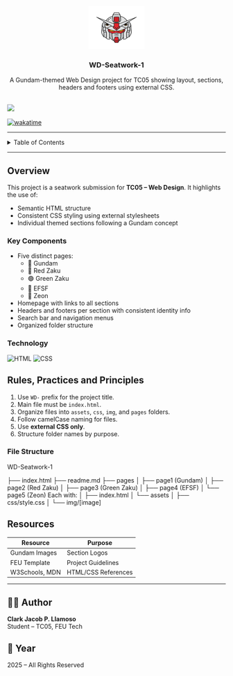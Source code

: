 <a name="readme-top"></a>

<br />

<div align="center">
  <a href="#">
    <img src="./assets/img/Gundam-removebg-preview.png" alt="Gundam Logo" width="130" height="100">
  </a>
  <h3 align="center">WD-Seatwork-1</h3>
</div>

<div align="center">
  A Gundam-themed Web Design project for TC05 showing layout, sections, headers and footers using external CSS.
</div>

<br />

![](https://visit-counter.vercel.app/counter.png?page=ClarkJacob/WD-Seatwork-1)

[![wakatime](https://wakatime.com/badge/user/your-user-id/project/your-project-id.svg)](https://wakatime.com)

---

<details>
  <summary>Table of Contents</summary>
  <ol>
    <li><a href="#overview">Overview</a></li>
    <li><a href="#key-components">Key Components</a></li>
    <li><a href="#technology">Technology</a></li>
    <li><a href="#rules-practices-and-principles">Rules, Practices and Principles</a></li>
    <li><a href="#resources">Resources</a></li>
  </ol>
</details>

---

## Overview

This project is a seatwork submission for **TC05 – Web Design**. It highlights the use of:
- Semantic HTML structure
- Consistent CSS styling using external stylesheets
- Individual themed sections following a Gundam concept

### Key Components

- Five distinct pages:
  - 🦾 Gundam
  - 🔴 Red Zaku
  - 🟢 Green Zaku
  - 💙 EFSF
  - 💛 Zeon
- Homepage with links to all sections
- Headers and footers per section with consistent identity info
- Search bar and navigation menus
- Organized folder structure

### Technology

![HTML](https://img.shields.io/badge/HTML-E34F26?style=for-the-badge&logo=html5&logoColor=white)
![CSS](https://img.shields.io/badge/CSS-1572B6?style=for-the-badge&logo=css3&logoColor=white)

## Rules, Practices and Principles

1. Use `WD-` prefix for the project title.
2. Main file must be `index.html`.
3. Organize files into `assets`, `css`, `img`, and `pages` folders.
4. Follow camelCase naming for files.
5. Use **external CSS only**.
6. Structure folder names by purpose.

### File Structure
WD-Seatwork-1

├── index.html
├── readme.md
├── pages
│ ├── page1 (Gundam)
│ ├── page2 (Red Zaku)
│ ├── page3 (Green Zaku)
│ ├── page4 (EFSF)
│ └── page5 (Zeon)
Each with:
│ ├── index.html
│ └── assets
│ ├── css/style.css
│ └── img/[image]

## Resources

| Resource        | Purpose             |
|-----------------|---------------------|
| Gundam Images   | Section Logos       |
| FEU Template    | Project Guidelines  |
| W3Schools, MDN  | HTML/CSS References |

---

## 👨‍💻 Author

**Clark Jacob P. Llamoso**  
Student – TC05, FEU Tech

## 📅 Year

2025 – All Rights Reserved
